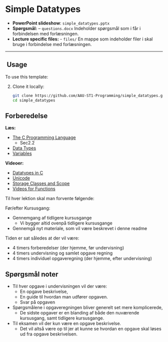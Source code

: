 # Simple Datatypes

- **PowerPoint slideshow**: `simple_datatypes.pptx`
- **Spørgsmål:** – `questions.docx` Indeholder spørgsmål som i får i forbindelsen med forlæsningen.
- **Lecture specific files:** - `files/` En mappe som indeholder filer i skal bruge i forbindelse med forlæsningen.
---

## ​ Usage

To use this template:

2. Clone it locally:
   ```bash
   git clone https://github.com/AAU-ST1-Programming/simple_datatypes.git
   cd simple_datatypes

## Forberedelse

**Læs:**
- [The C Programming Language](https://github.com/AAU-ST1-Programming/introduktion/blob/main/files/The%20C%20Programming%20Language.pdf)
  - Sec2.2
- [Data Types](https://www.tutorialspoint.com/cprogramming/c_data_types.htm)
- [Variables](https://www.tutorialspoint.com/cprogramming/c_variables.htm)

**Videoer:**
- [Datatypes in C](https://www.youtube.com/watch?v=HzNmyCPmJvU)
- [Unicode](https://www.youtube.com/watch?v=-n2nlPHEMG8&feature=youtu.be)
- [Storage Classes and Scope](https://www.youtube.com/watch?v=sBRWzrcPO_E)
- [Videos for Functions](https://panopto.aau.dk/Panopto/Pages/Sessions/List.aspx?folderID=2a6074cd-33e3-4f46-be03-b2db008cef58)


Til hver lektion skal man forvente følgende:

Før/efter Kursusgang:
- Gennemgang af tidligere kursusgange
  - Vi bygger altid ovenpå tidligere kursusgange
- Gennemgå nyt materiale, som vil være beskrevet i denne readme

Tiden er sat således at der vil være:

- 4 timers forberedelser (der hjemme, før undervisning)
- 4 timers undervisning og samlet opgave regning
- 4 timers individuel opgaveregning (der hjemme, efter undervisning)

## Spørgsmål noter

- Til hver opgave i undervisningen vil der være:
  - En opgave beskrivelse,
  - En guide til hvordan man udfører opgaven.
  - Svar på opgaven
- Spørgsmålene i opgaveregningen bliver generelt set mere komplicerede, 
  - De sidste opgaver er en blanding af både den nuværende kursusgang, samt tidligere kursusgange.
- Til eksamen vil der kun være en opgave beskrivelse.
  - Det vil altså være op til jer at kunne se hvordan en opgave skal løses ud fra opgave beskrivelsen.
